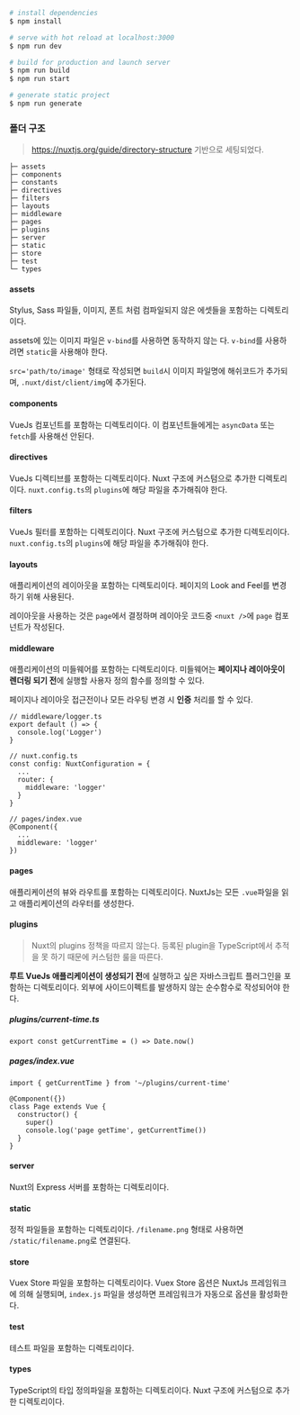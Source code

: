 ``` bash
# install dependencies
$ npm install

# serve with hot reload at localhost:3000
$ npm run dev

# build for production and launch server
$ npm run build
$ npm run start

# generate static project
$ npm run generate
```

### 폴더 구조
> https://nuxtjs.org/guide/directory-structure 기반으로 세팅되었다.

```
├─ assets
├─ components
├─ constants
├─ directives
├─ filters
├─ layouts
├─ middleware
├─ pages
├─ plugins
├─ server
├─ static
├─ store
├─ test
└─ types
```
#### assets
Stylus, Sass 파일들, 이미지, 폰트 처럼 컴파일되지 않은 에셋들을 포함하는 디렉토리이다.

assets에 있는 이미지 파일은 `v-bind`를 사용하면 동작하지 않는 다. `v-bind`를 사용하려면 `static`을 사용해야 한다.

`src='path/to/image'` 형태로 작성되면 `build`시 이미지 파일명에 해쉬코드가 추가되며, `.nuxt/dist/client/img`에 추가된다.

#### components
VueJs 컴포넌트를 포함하는 디렉토리이다. 이 컴포넌트들에게는 `asyncData` 또는 `fetch`를 사용해선 안된다.

#### directives
VueJs 디렉티브를 포함하는 디렉토리이다. Nuxt 구조에 커스텀으로 추가한 디렉토리이다. `nuxt.config.ts`의 `plugins`에 해당 파일을 추가해줘야 한다.

#### filters
VueJs 필터를 포함하는 디렉토리이다. Nuxt 구조에 커스텀으로 추가한 디렉토리이다. `nuxt.config.ts`의 `plugins`에 해당 파일을 추가해줘야 한다.

#### layouts
애플리케이션의 레이아웃을 포함하는 디렉토리이다. 페이지의 Look and Feel를 변경하기 위해 사용된다.

레이아웃을 사용하는 것은 `page`에서 결정하며 레이아웃 코드중 `<nuxt />`에 `page` 컴포넌트가 작성된다.

#### middleware
애플리케이션의 미들웨어를 포함하는 디렉토리이다. 미들웨어는 **페이지나 레이아웃이 렌더링 되기 전**에 실행할 사용자 정의 함수를 정의할 수 있다.

페이지나 레이아웃 접근전이나 모든 라우팅 변경 시 **인증** 처리를 할 수 있다.

```
// middleware/logger.ts
export default () => {
  console.log('Logger')
}
```

```
// nuxt.config.ts
const config: NuxtConfiguration = {
  ...
  router: {
    middleware: 'logger'
  }
}
```

```
// pages/index.vue
@Component({
  ...
  middleware: 'logger'
})
```

#### pages
애플리케이션의 뷰와 라우트를 포함하는 디렉토리이다. NuxtJs는 모든 `.vue`파일을 읽고 애플리케이션의 라우터를 생성한다.

#### plugins
> Nuxt의 plugins 정책을 따르지 않는다. 등록된 plugin을 TypeScript에서 추적을 못 하기 때문에 커스텀한 룰을 따른다. 

**루트 VueJs 애플리케이션이 생성되기 전**에 실행하고 싶은 자바스크립트 플러그인을 포함하는 디렉토리이다.
외부에 사이드이펙트를 발생하지 않는 순수함수로 작성되어야 한다.

##### plugins/current-time.ts
```
export const getCurrentTime = () => Date.now()
```

##### pages/index.vue
```
import { getCurrentTime } from '~/plugins/current-time'

@Component({})
class Page extends Vue {
  constructor() {
    super()
    console.log('page getTime', getCurrentTime())
  }
}
```

#### server
Nuxt의 Express 서버를 포함하는 디렉토리이다.

#### static
정적 파일들을 포함하는 디렉토리이다. `/filename.png` 형태로 사용하면 `/static/filename.png`로 연결된다.

#### store
Vuex Store 파일을 포함하는 디렉토리이다. Vuex Store 옵션은 NuxtJs 프레임워크에 의해 실행되며, `index.js` 파일을 생성하면 프레임워크가 자동으로 옵션을 활성화한다.

#### test
테스트 파일을 포함하는 디렉토리이다.

#### types
TypeScript의 타입 정의파일을 포함하는 디렉토리이다. Nuxt 구조에 커스텀으로 추가한 디렉토리이다.
